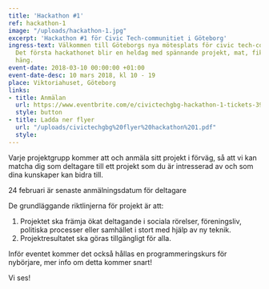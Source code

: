 ```yaml
---
title: 'Hackathon #1'
ref: hackathon-1
image: "/uploads/hackathon-1.jpg"
excerpt: 'Hackathon #1 för Civic Tech-communitiet i Göteborg'
ingress-text: Välkommen till Göteborgs nya mötesplats för civic tech-communitiet!
  Det första hackathonet blir en heldag med spännande projekt, mat, fika och skönt
  häng.
event-date: 2018-03-10 00:00:00 +01:00
event-date-desc: 10 mars 2018, kl 10 - 19
place: Viktoriahuset, Göteborg
links:
- title: Anmälan
  url: https://www.eventbrite.com/e/civictechgbg-hackathon-1-tickets-39479679785
  style: button
- title: Ladda ner flyer
  url: "/uploads/civictechgbg%20flyer%20hackathon%201.pdf"
  style: 
---
```


Varje projektgrupp kommer att och anmäla sitt projekt i förväg, så att vi kan matcha dig som deltagare till ett projekt som du är intresserad av och som dina kunskaper kan bidra till.

24 februari är senaste anmälningsdatum för deltagare

De grundläggande riktlinjerna för projekt är att:
1. Projektet ska främja ökat deltagande i sociala rörelser, föreningsliv, politiska processer eller samhället i stort med hjälp av ny teknik.
2. Projektresultatet ska göras tillgängligt för alla.

Inför eventet kommer det också hållas en programmeringskurs för nybörjare, mer info om detta kommer snart!

Vi ses!
